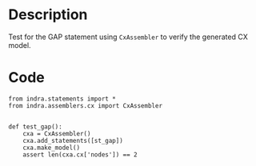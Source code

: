 # Description
Test for the GAP statement using `CxAssembler` to verify the generated CX model.

# Code
```
from indra.statements import *
from indra.assemblers.cx import CxAssembler


def test_gap():
    cxa = CxAssembler()
    cxa.add_statements([st_gap])
    cxa.make_model()
    assert len(cxa.cx['nodes']) == 2

```
